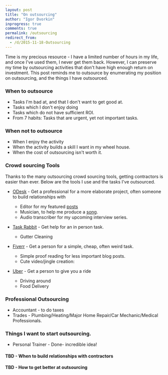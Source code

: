 ```yaml
---
layout: post
title: "On outsourcing"
author: "Igor Dvorkin"
inprogress: true
comments: true
permalink: /outsourcing
redirect_from:
  - /d/2015-11-18-Outsourcing
---
```


Time is my precious resource - I have a limited number of hours in my life, and once I've used them, I never get them back. However, I can preserve my time by outsourcing activities that don't have high enough return on investment. This post reminds me to outsource by enumerating my position on outsourcing, and the things I have outsourced.

### When to outsource

- Tasks I'm bad at, and that I don't want to get good at.
- Tasks which I don't enjoy doing
- Tasks which do not have sufficient ROI.
- From 7 habits: Tasks that are urgent, yet not important tasks.

### When not to outsource

- When I enjoy the activity
- When the activity builds a skill I want in my wheel house.
- When the cost of outsourcing isn't worth it.

### Crowd sourcing Tools

Thanks to the many outsourcing crowd sourcing tools, getting contractors is easier than ever. Below are the tools I use and the tasks I've outsourced.

- [ODesk](http://www.ODesk.com) - Get a professional for a more elaborate project, often someone to build relationships with

  - Editor for my featured [posts](http://localhost:4000/software%20as%20a%20service/the-recruiter-does-not-think-you-are-hot/)
  - Musician, to help me produce a [song](https://soundcloud.com/igor-dvorkin/two-wheels-full-of-grace).
  - Audio transcriber for my upcoming interview series.

- [Task Rabbit](http://www.taskrabbit.com) - Get help for an in person task.

  - Gutter Cleaning

- [Fiverr](http://www.Fiverr.com) - Get a person for a simple, cheap, often weird task.
  - Simple proof reading for less important blog posts.
  - Cute video/jingle creation:
- [Uber](http://www.Uber.com) - Get a person to give you a ride
  - Driving around
  - Food Delivery

### Professional Outsourcing

- Accountant - to do taxes
- Trades - Plumbing/Heating/Major Home Repair/Car Mechanic/Medical Professionals.

### Things I want to start outsourcing.

- Personal Trainer - Done- incredible idea!

#### TBD - When to build relationships with contractors

#### TBD - How to get better at outsourcing
